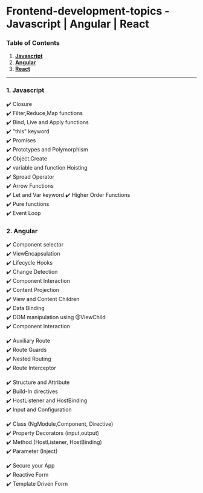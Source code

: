 # Frontend-development-topics - Javascript | Angular | React

### Table of Contents

1. **[Javascript](#1-javascript)**
2. **[Angular](#2-angular)**
3. **[React](#3-react)**

---

### 1. Javascript

:heavy_check_mark: Closure  
:heavy_check_mark: Filter,Reduce,Map functions  
:heavy_check_mark: Bind, Live and Apply functions  
:heavy_check_mark: "this" keyword  
:heavy_check_mark: Promises  
:heavy_check_mark: Prototypes and Polymorphism  
:heavy_check_mark: Object.Create  
:heavy_check_mark: variable and function Hoisting  
:heavy_check_mark: Spread Operator  
:heavy_check_mark: Arrow Functions  
:heavy_check_mark: Let and Var keyword
:heavy_check_mark: Higher Order Functions  
:heavy_check_mark: Pure functions  
:heavy_check_mark: Event Loop

### 2. Angular

:heavy_check_mark: Component selector  
:heavy_check_mark: ViewEncapsulation  
:heavy_check_mark: Lifecycle Hooks  
:heavy_check_mark: Change Detection  
:heavy_check_mark: Component Interaction  
:heavy_check_mark: Content Projection  
:heavy_check_mark: View and Content Children  
:heavy_check_mark: Data Binding  
:heavy_check_mark: DOM manipulation using @ViewChild  
:heavy_check_mark: Component Interaction  

:heavy_check_mark: Auxiliary Route  
:heavy_check_mark: Route Guards  
:heavy_check_mark: Nested Routing  
:heavy_check_mark: Route Interceptor  

:heavy_check_mark: Structure and Attribute  
:heavy_check_mark: Build-In directives  
:heavy_check_mark: HostListener and HostBinding  
:heavy_check_mark: Input and Configuration  

:heavy_check_mark: Class (NgModule,Component, Directive)  
:heavy_check_mark: Property Decorators (input,output)  
:heavy_check_mark: Method (HostListener, HostBinding)  
:heavy_check_mark: Parameter (Inject)  
  
:heavy_check_mark: Secure your App  
:heavy_check_mark: Reactive Form  
:heavy_check_mark: Template Driven Form
